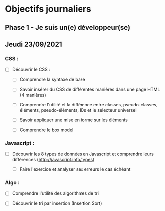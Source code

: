 # Objectifs journaliers

## Phase 1 - Je suis un(e) développeur(se)


## Jeudi 23/09/2021


### CSS :

* [ ] Découvrir le CSS :
  * [ ] Comprendre la syntaxe de base
  * [ ] Savoir insérer du CSS de différentes manières dans une page HTML (4 manières)
  * [ ] Comprendre l'utilité et la différence entre classes, pseudo-classes, éléments, pseudo-éléments,  IDs et le selecteur universel
  * [ ] Savoir appliquer une mise en forme sur les éléments 
  * [ ] Comprendre le box model


### Javascript :

  * [ ] Découvrir les 8 types de données en Javascript et comprendre leurs différences (http://javascript.info/types)
    * [ ] Faire l'exercice et analyser ses erreurs le cas échéant


### Algo : 

  * [ ] Comprendre l'utilité des algorithmes de tri
  * [ ] Découvrir le tri par insertion (Insertion Sort)


